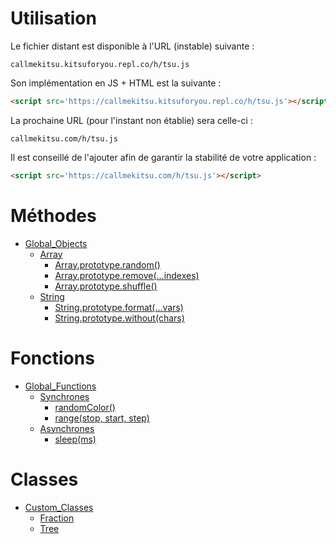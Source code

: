 # Utilisation
Le fichier distant est disponible à l'URL (instable) suivante :
```
callmekitsu.kitsuforyou.repl.co/h/tsu.js
```
Son implémentation en JS + HTML est la suivante :
```html
<script src='https://callmekitsu.kitsuforyou.repl.co/h/tsu.js'></script>
```
La prochaine URL (pour l'instant non établie) sera celle-ci :
```
callmekitsu.com/h/tsu.js
```
Il est conseillé de l'ajouter afin de garantir la stabilité de votre application :
```html
<script src='https://callmekitsu.com/h/tsu.js'></script>
```

# Méthodes

* [Global_Objects](./Objects)
  * [Array](./Objects/Array/)
    * [Array.prototype.random()](./Objects/Array/random)
    * [Array.prototype.remove(...indexes)](./Objects/Array/remove)
    * [Array.prototype.shuffle()](./Objects/Array/shuffle)
  * [String](./Objects/String/)
    * [String.prototype.format(...vars)](./Objects/String/format)
    * [String.prototype.without(chars)](./Objects/String/without)

# Fonctions

* [Global_Functions](./Functions)
  * [Synchrones](./Functions/Sync)
    * [randomColor()](./Functions/Sync/randomColor)
    * [range(stop, start, step)](./Function/Sync/range)
  * [Asynchrones](./Functions/Async)
    * [sleep(ms)](./Functions/Async/sleep)

# Classes

* [Custom_Classes](./Classes)
  * [Fraction](./Classes/Fraction)
  * [Tree](./Classes/Tree)
